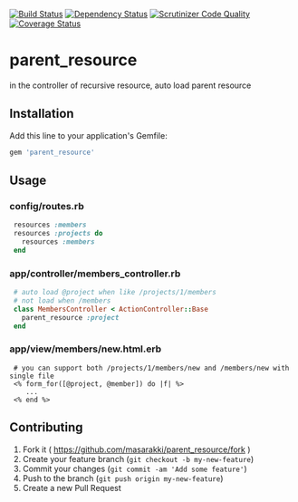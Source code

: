[![Build Status](https://travis-ci.org/masarakki/parent_resource.svg?branch=master)](https://travis-ci.org/masarakki/parent_resource)
[![Dependency Status](https://gemnasium.com/masarakki/parent_resource.svg)](https://gemnasium.com/masarakki/parent_resource)
[![Scrutinizer Code Quality](https://scrutinizer-ci.com/g/masarakki/parent_resource/badges/quality-score.png?b=master)](https://scrutinizer-ci.com/g/masarakki/parent_resource/?branch=master)
[![Coverage Status](https://coveralls.io/repos/masarakki/parent_resource/badge.png?branch=master)](https://coveralls.io/r/masarakki/parent_resource?branch=master)
# parent_resource
in the controller of recursive resource, auto load parent resource

## Installation

Add this line to your application's Gemfile:

```ruby
gem 'parent_resource'
```

## Usage

### config/routes.rb

```ruby
 resources :members
 resources :projects do
   resources :members
 end
```

### app/controller/members_controller.rb

```ruby
 # auto load @project when like /projects/1/members
 # not load when /members
 class MembersController < ActionController::Base
   parent_resource :project
 end
```

### app/view/members/new.html.erb

```rubyb
 # you can support both /projects/1/members/new and /members/new with single file
 <% form_for([@project, @member]) do |f| %>
    ...
 <% end %>
```

## Contributing

1. Fork it ( https://github.com/masarakki/parent_resource/fork )
2. Create your feature branch (`git checkout -b my-new-feature`)
3. Commit your changes (`git commit -am 'Add some feature'`)
4. Push to the branch (`git push origin my-new-feature`)
5. Create a new Pull Request
